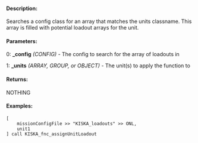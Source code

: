 #### Description:
Searches a config class for an array that matches the units classname. This array is filled with potential loadout arrays for the unit.

#### Parameters:
0: **_config** *(CONFIG)* - The config to search for the array of loadouts in

1: **_units** *(ARRAY, GROUP, or OBJECT)* - The unit(s) to apply the function to

#### Returns:
NOTHING

#### Examples:
```sqf
[
    missionConfigFile >> "KISKA_loadouts" >> ONL,
    unit1
] call KISKA_fnc_assignUnitLoadout
```

